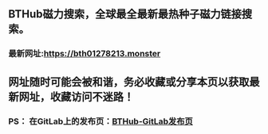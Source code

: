 ## **BTHub磁力搜索，全球最全最新最热种子磁力链接搜索。**
### 最新网址:<a href="https://bth01278213.monster" target="_blank">https://bth01278213.monster</a>

## 网址随时可能会被和谐，务必收藏或分享本页以获取最新网址，收藏访问不迷路！

### PS： 在GitLab上的发布页：[**BTHub-GitLab发布页**](https://gitlab.com/fwonggh/Bthub/-/blob/master/README.md)
     


